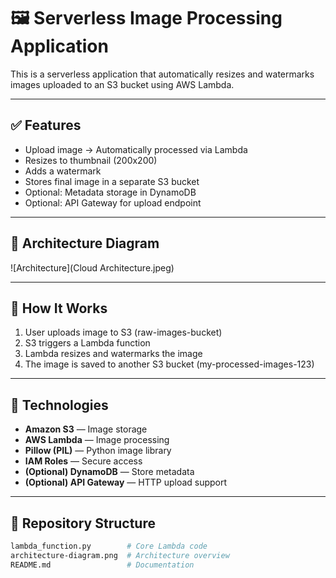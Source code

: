 # 🖼️ Serverless Image Processing Application

This is a serverless application that automatically resizes and watermarks images uploaded to an S3 bucket using AWS Lambda.

---

## ✅ Features

- Upload image → Automatically processed via Lambda
- Resizes to thumbnail (200x200)
- Adds a watermark
- Stores final image in a separate S3 bucket
- Optional: Metadata storage in DynamoDB
- Optional: API Gateway for upload endpoint

---

## 📌 Architecture Diagram

![Architecture](Cloud Architecture.jpeg)

---

## 🚀 How It Works

1. User uploads image to S3 (raw-images-bucket)
2. S3 triggers a Lambda function
3. Lambda resizes and watermarks the image
4. The image is saved to another S3 bucket (my-processed-images-123)

---

## 🧠 Technologies

- **Amazon S3** — Image storage
- **AWS Lambda** — Image processing
- **Pillow (PIL)** — Python image library
- **IAM Roles** — Secure access
- **(Optional) DynamoDB** — Store metadata
- **(Optional) API Gateway** — HTTP upload support

---

## 📂 Repository Structure

```bash
lambda_function.py        # Core Lambda code
architecture-diagram.png  # Architecture overview
README.md                 # Documentation
